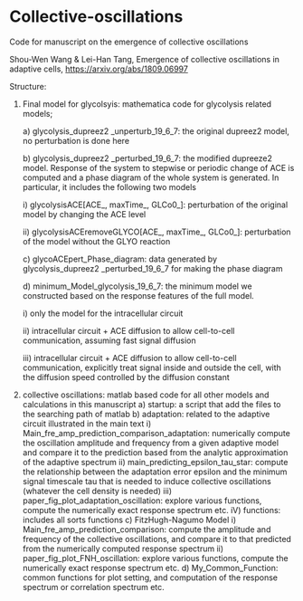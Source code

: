 # Collective-oscillations
Code for manuscript on the emergence of collective oscillations 

Shou-Wen Wang & Lei-Han Tang, Emergence of collective oscillations in adaptive cells, https://arxiv.org/abs/1809.06997

Structure:
1) Final model for glycolsyis: mathematica code for glycolysis related models;

   a) glycolysis_dupreez2 _unperturb_19_6_7:  the original dupreez2 model, no perturbation is done here
   
   b) glycolysis_dupreez2 _perturbed_19_6_7:  the modified dupreeze2 model.  Response of the system to stepwise or periodic change of ACE       is computed and a phase diagram of the whole system is generated. In particular, it includes the following two models
   
      i) glycolysisACE[ACE_, maxTime_, GLCo0_]: perturbation of the original model by changing the ACE level
      
      ii) glycolysisACEremoveGLYCO[ACE_, maxTime_, GLCo0_]: perturbation of the model without the GLYO reaction
      
   c) glycoACEpert_Phase_diagram: data generated by glycolysis_dupreez2 _perturbed_19_6_7 for making the phase diagram
   
   d) minimum_Model_glycolysis_19_6_7: the minimum model we constructed based on the response features of the full model.  
   
      i) only the model for the intracellular circuit
      
      ii) intracellular circuit + ACE diffusion to allow cell-to-cell communication, assuming fast signal diffusion
      
      iii) intracellular circuit + ACE diffusion to allow cell-to-cell communication, explicitly treat signal inside and outside the cell,            with the diffusion speed controlled by the diffusion constant
  
2) collective oscillations: matlab based code for all other models and calculations in this manuscript
   a) startup: a script that add the files to the searching path of matlab
   b) adaptation: related to the adaptive circuit illustrated in the main text
      i) Main_fre_amp_prediction_comparison_adaptation: numerically compute the oscillation amplitude and frequency from a given adaptive          model and compare it to the prediction based from the analytic approximation of the adaptive spectrum
      ii) main_predicting_epsilon_tau_star: compute the relationship between the adaptation error epsilon and the minimum signal timescale          tau that is needed to induce collective oscillations (whatever the cell density is needed)
      iii) paper_fig_plot_adaptation_oscillation: explore various functions, compute the numerically exact response spectrum etc.
      iV) functions: includes all sorts functions
   c) FitzHugh-Nagumo Model
      i) Main_fre_amp_prediction_comparison: compute the amplitude and frequency of the collective oscillations, and compare it to that            predicted from the numerically computed response spectrum
      ii) paper_fig_plot_FNH_oscillation: explore various functions, compute the numerically exact response spectrum etc.
   d) My_Common_Function: common functions for plot setting, and computation of the response spectrum or correlation spectrum etc. 
     
   
